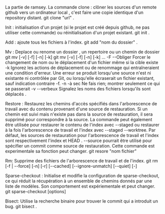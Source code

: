 La partie de ramsey. La commande clone : clôner les sources d'un remote github vers un ordinateur local , c'est faire une copie identique d'un repository distant. git clone "url" .

Init : initialisation d'un projet (si le projet est créé depuis github, ne pas utiliser cette commande) ou réinitialisation d'un projet existant. git init .

Add : ajoute tous les fichiers à l'index. git add "nom du dossier" .

Mv : Deplace ou renome un dossier , un repertoire ou un chemin de dossier git mv [-v] [-f] [-n] [-k] git mv [-v] [-f] [-n] [-k] ... -F --Obliger Forcer le changement de nom ou le déplacement d'un fichier même si la cible existe -k Ignorez les actions de déplacement ou de renommage qui entraîneraient une condition d'erreur. Une erreur se produit lorsqu'une source n'est ni existante ni contrôlée par Git, ou lorsqu'elle écraserait un fichier existant, sauf indication contraire -f. -n -à sec Ne fais rien; montrer seulement ce qui se passerait -v --verbeux Signalez les noms des fichiers lorsqu'ils sont déplacés .

Restore : Restaurez les chemins d'accès spécifiés dans l'arborescence de travail avec du contenu provenant d'une source de restauration. Si un chemin est suivi mais n'existe pas dans la source de restauration, il sera supprimé pour correspondre à la source. La commande peut également être utilisée pour restaurer le contenu de l'index avec --staged ou restaurer à la fois l'arborescence de travail et l'index avec --staged --worktree. Par défaut, les sources de restauration pour l'arborescence de travail et l'index sont respectivement l'index et HEAD . --source pourrait être utilisé pour spécifier un commit comme source de restauration. Cette commande est experimentale sa fonction peut changer. git resore "nom fichier"

Rm: Supprime des fichiers de l'arborescence de travail et de l'index. git rm [-f | --force] [-n] [-r] [--cached] [--ignore-unmatch] [--quiet] [-]

Sparse-checkout : Initialise et modifie la configuration de sparse-checkout, ce qui réduit la récupération à un ensemble de chemins donnés par une liste de modèles. Son comportement est expériementale et peut changer. git sparse-checkout [options]

Bisect: Utilise la recherche binaire pour trouver le commit qui a introduit un bug. git bisect .


